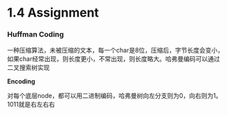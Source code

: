 1.4 Assignment
===

### Huffman Coding

一种压缩算法，未被压缩的文本，每一个char是8位，压缩后，字节长度会变小，如果char经常出现，则长度更小，不常出现，则长度略大。哈弗曼编码可以通过二叉搜索树实现

**Encoding**

对每个底层node，都可以用二进制编码，哈弗曼树向左分支则为0，向右则为1。1011就是右左右右